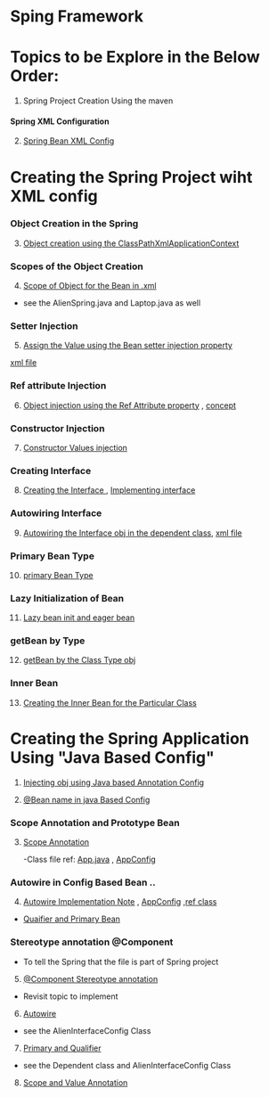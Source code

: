 # Sping Framework 


# Topics to be Explore in the Below Order:

1. Spring Project Creation Using the maven 

#### Spring XML Configuration 
2. [Spring Bean XML Config ](pom.xml)

#
# Creating the Spring Project wiht XML config

### Object Creation in the Spring 

3. [Object creation using the ClassPathXmlApplicationContext](src/main/java/com/jspring6/App.java)

### Scopes of the Object Creation

4. [Scope of Object for the Bean in .xml](src/main/java/com/jspring6/App.java)
- see the AlienSpring.java and Laptop.java as well 

### Setter Injection 

5. [Assign the Value using the Bean setter injection property](src/main/java/com/jspring6/App.java) 

[xml file](src/main/resources/spring.xml)

### Ref attribute Injection

6. [ Object injection using the Ref Attribute property](src/main/java/com/jspring6/AlienSpring.java) , [concept ](src/main/java/com/jspring6/App.java) 


### Constructor Injection 

7. [Constructor Values injection ](src/main/java/com/jspring6/ConstructorInjection.java)

### Creating Interface 

8. [Creating the Interface ](src/main/java/com/jspring6/AlienInterface.java) , [Implementing interface](src/main/java/com/jspring6/Desktop.java)

### Autowiring Interface

9. [Autowiring the Interface obj in the dependent class](src/main/java/com/jspring6/AlienInterface.java), [xml file](src/main/resources/spring.xml)

### Primary Bean Type

10. [primary Bean Type](src/main/java/com/jspring6/AlienInterface.java)

### Lazy Initialization of Bean

11. [Lazy bean init and eager bean ](src/main/java/com/jspring6/LazyInitBean.java)

### getBean by Type

12. [getBean by the Class Type obj](src/main/java/com/jspring6/LazyInitBean.java)

### Inner Bean

13. [Creating the Inner Bean for the Particular Class ](src/main/java/com/jspring6/LazyInitBean.java)


#

# Creating the Spring Application Using "Java Based Config"

1. [Injecting obj using Java based Annotation Config](src/main/java/com/jspring6/javabasedconfig/AppConfig.java)

2. [@Bean name in java Based Config](src/main/java/com/jspring6/javabasedConfigBeanName.java)

### Scope Annotation and Prototype Bean 
3. [Scope Annotation](src/main/java/com/jspring6/ScopeAnnottion.java)

    -Class file ref: [App.java](src/main/java/com/jspring6/App.java) , [AppConfig](src/main/java/com/jspring6/javabasedconfig/AppConfig.java)

### Autowire in Config Based Bean ..

4. [Autowire Implementation Note](src/main/java/com/jspring6/javabasedconfig/AutowireConfigNotes.java) , [AppConfig](src/main/java/com/jspring6/javabasedconfig/AppConfig.java) ,[ref class](src/main/java/com/jspring6/AlienInterfaceConfig.java)

- [Quaifier and Primary Bean](src/main/java/com/jspring6/javabasedconfig/AutowireConfigNotes.java)

### Stereotype annotation @Component 
- To tell the Spring that the file is part of Spring project 

5. [ @Component Stereotype annotation ](src/main/java/com/jspring6/StereoTypeAnnotation.java) 

- Revisit topic to implement

6. [Autowire ]((src/main/java/com/jspring6/StereoTypeAnnotation.java))
- see the AlienInterfaceConfig Class

7. [Primary and Qualifier](src/main/java/com/jspring6/StereoTypeAnnotation.java)
- see the Dependent class and AlienInterfaceConfig Class


8. [Scope and Value Annotation](src/main/java/com/jspring6/ScopeAnnotation.java)

